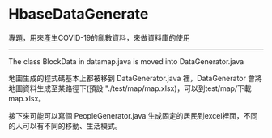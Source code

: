 # HbaseDataGenerate
專題，用來產生COVID-19的亂數資料，來做資料庫的使用

------
The class BlockData in datamap.java is moved into DataGenerator.java

地圖生成的程式碼基本上都被移到 DataGenerator.java 裡，DataGenerator 會將地圖資料生成至某路徑下(預設 "./test/map/map.xlsx)，可以到test/map/下載map.xlsx。

接下來可能可以寫個 PeopleGenerator.java 生成固定的居民到excel裡面，不同的人可以有不同的移動、生活模式。
